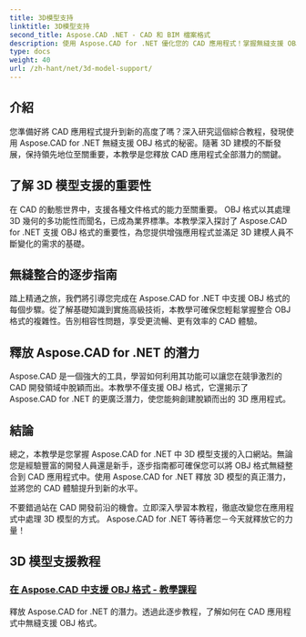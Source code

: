 ```yaml
---
title: 3D模型支持
linktitle: 3D模型支持
second_title: Aspose.CAD .NET - CAD 和 BIM 檔案格式
description: 使用 Aspose.CAD for .NET 優化您的 CAD 應用程式！掌握無縫支援 OBJ 格式的藝術，釋放 3D 模型的全部潛力。
type: docs
weight: 40
url: /zh-hant/net/3d-model-support/
---
```


## 介紹

您準備好將 CAD 應用程式提升到新的高度了嗎？深入研究這個綜合教程，發現使用 Aspose.CAD for .NET 無縫支援 OBJ 格式的秘密。隨著 3D 建模的不斷發展，保持領先地位至關重要，本教學是您釋放 CAD 應用程式全部潛力的關鍵。

## 了解 3D 模型支援的重要性

在 CAD 的動態世界中，支援各種文件格式的能力至關重要。 OBJ 格式以其處理 3D 幾何的多功能性而聞名，已成為業界標準。本教學深入探討了 Aspose.CAD for .NET 支援 OBJ 格式的重要性，為您提供增強應用程式並滿足 3D 建模人員不斷變化的需求的基礎。

## 無縫整合的逐步指南

踏上精通之旅，我們將引導您完成在 Aspose.CAD for .NET 中支援 OBJ 格式的每個步驟。從了解基礎知識到實施高級技術，本教學可確保您輕鬆掌握整合 OBJ 格式的複雜性。告別相容性問題，享受更流暢、更有效率的 CAD 體驗。

## 釋放 Aspose.CAD for .NET 的潛力

Aspose.CAD 是一個強大的工具，學習如何利用其功能可以讓您在競爭激烈的 CAD 開發領域中脫穎而出。本教學不僅支援 OBJ 格式，它還揭示了 Aspose.CAD for .NET 的更廣泛潛力，使您能夠創建脫穎而出的 3D 應用程式。

## 結論

總之，本教學是您掌握 Aspose.CAD for .NET 中 3D 模型支援的入口網站。無論您是經驗豐富的開發人員還是新手，逐步指南都可確保您可以將 OBJ 格式無縫整合到 CAD 應用程式中。使用 Aspose.CAD for .NET 釋放 3D 模型的真正潛力，並將您的 CAD 體驗提升到新的水平。

不要錯過站在 CAD 開發前沿的機會。立即深入學習本教程，徹底改變您在應用程式中處理 3D 模型的方式。 Aspose.CAD for .NET 等待著您－今天就釋放它的力量！
## 3D 模型支援教程
### [在 Aspose.CAD 中支援 OBJ 格式 - 教學課程](./supporting-obj-format-in-aspose-cad/)
釋放 Aspose.CAD for .NET 的潛力。透過此逐步教程，了解如何在 CAD 應用程式中無縫支援 OBJ 格式。